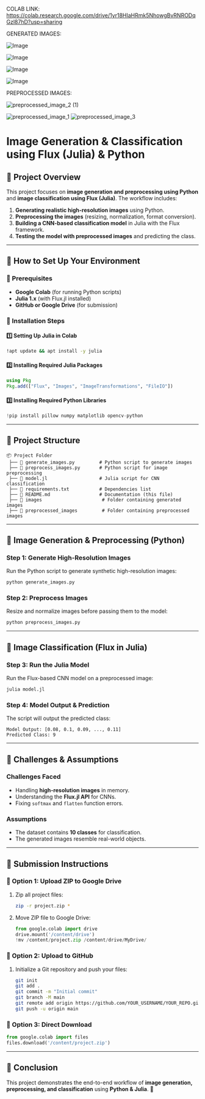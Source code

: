 COLAB LINK: https://colab.research.google.com/drive/1yr18HIaHRmk5NhowgBvRNRODqGzl87hD?usp=sharing

GENERATED IMAGES:

![Image](https://github.com/user-attachments/assets/737b9f55-4584-481f-815a-265d61711dac)

![Image](https://github.com/user-attachments/assets/807fa213-a979-4fc7-a69c-f55a577752c0)

![Image](https://github.com/user-attachments/assets/8f803976-6101-446e-b499-5bf9a4963eef)

![Image](https://github.com/user-attachments/assets/13a239d2-e580-435e-aba4-99109409ae2b)




PREPROCESSED IMAGES:

![preprocessed_image_2 (1)](https://github.com/user-attachments/assets/ff25a38a-2d6e-49c7-be50-5940d97fd285)


![preprocessed_image_1](https://github.com/user-attachments/assets/3e1ed374-ae7f-48f2-8de3-3ff04a40cbf1)
![preprocessed_image_3](https://github.com/user-attachments/assets/ae733ac2-9c2c-4a74-89c6-683dc8ecdcbb)

# Image Generation & Classification using Flux (Julia) & Python

## 📌 Project Overview
This project focuses on **image generation and preprocessing using Python** and **image classification using Flux (Julia)**. The workflow includes:

1. **Generating realistic high-resolution images** using Python.
2. **Preprocessing the images** (resizing, normalization, format conversion).
3. **Building a CNN-based classification model** in Julia with the Flux framework.
4. **Testing the model with preprocessed images** and predicting the class.

---

## 🚀 How to Set Up Your Environment

### **🔧 Prerequisites**
- **Google Colab** (for running Python scripts)
- **Julia 1.x** (with Flux.jl installed)
- **GitHub or Google Drive** (for submission)

### **📌 Installation Steps**
#### **1️⃣ Setting Up Julia in Colab**
```sh
!apt update && apt install -y julia
```
#### **2️⃣ Installing Required Julia Packages**
```julia
using Pkg
Pkg.add(["Flux", "Images", "ImageTransformations", "FileIO"])
```
#### **3️⃣ Installing Required Python Libraries**
```python
!pip install pillow numpy matplotlib opencv-python
```

---

## 📂 Project Structure
```
📦 Project Folder
 ├── 📜 generate_images.py         # Python script to generate images
 ├── 📜 preprocess_images.py       # Python script for image preprocessing
 ├── 📜 model.jl                   # Julia script for CNN classification
 ├── 📜 requirements.txt           # Dependencies list
 ├── 📜 README.md                  # Documentation (this file)
 ├── 📂 images                      # Folder containing generated images
 ├── 📂 preprocessed_images         # Folder containing preprocessed images
```

---

## 📌 Image Generation & Preprocessing (Python)
### **Step 1: Generate High-Resolution Images**
Run the Python script to generate synthetic high-resolution images:
```sh
python generate_images.py
```

### **Step 2: Preprocess Images**
Resize and normalize images before passing them to the model:
```sh
python preprocess_images.py
```

---

## 📌 Image Classification (Flux in Julia)
### **Step 3: Run the Julia Model**
Run the Flux-based CNN model on a preprocessed image:
```sh
julia model.jl
```

### **Step 4: Model Output & Prediction**
The script will output the predicted class:
```
Model Output: [0.08, 0.1, 0.09, ..., 0.11]
Predicted Class: 9
```

---

## 📌 Challenges & Assumptions
### **Challenges Faced**
- Handling **high-resolution images** in memory.
- Understanding the **Flux.jl API** for CNNs.
- Fixing `softmax` and `flatten` function errors.

### **Assumptions**
- The dataset contains **10 classes** for classification.
- The generated images resemble real-world objects.

---

## 📌 Submission Instructions
### **🔹 Option 1: Upload ZIP to Google Drive**
1. Zip all project files:
   ```sh
   zip -r project.zip *
   ```
2. Move ZIP file to Google Drive:
   ```python
   from google.colab import drive
   drive.mount('/content/drive')
   !mv /content/project.zip /content/drive/MyDrive/
   ```

### **🔹 Option 2: Upload to GitHub**
1. Initialize a Git repository and push your files:
   ```sh
   git init
   git add .
   git commit -m "Initial commit"
   git branch -M main
   git remote add origin https://github.com/YOUR_USERNAME/YOUR_REPO.git
   git push -u origin main
   ```

### **🔹 Option 3: Direct Download**
```python
from google.colab import files
files.download('/content/project.zip')
```

---

## 🎯 Conclusion
This project demonstrates the end-to-end workflow of **image generation, preprocessing, and classification** using **Python & Julia**. 🚀
